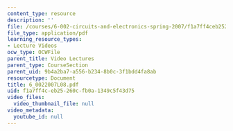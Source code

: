 ```yaml
---
content_type: resource
description: ''
file: /courses/6-002-circuits-and-electronics-spring-2007/f1a7ff4ceb25260cfb0a1349c5f43d75_6_0022007L08.pdf
file_type: application/pdf
learning_resource_types:
- Lecture Videos
ocw_type: OCWFile
parent_title: Video Lectures
parent_type: CourseSection
parent_uid: 9b4a2ba7-a556-b234-8b0c-3f1bdd4fa8ab
resourcetype: Document
title: 6_0022007L08.pdf
uid: f1a7ff4c-eb25-260c-fb0a-1349c5f43d75
video_files:
  video_thumbnail_file: null
video_metadata:
  youtube_id: null
---
```

